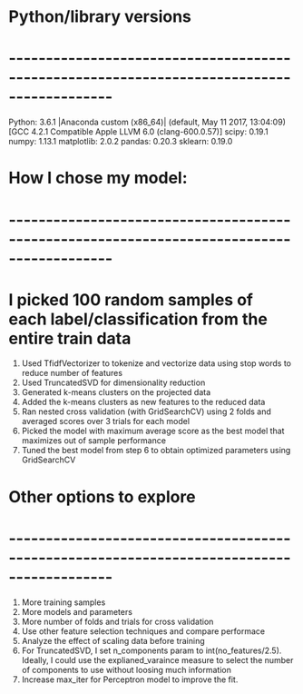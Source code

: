 # Python/library versions
# ------------------------------------------------------------------------------------------
Python: 3.6.1 |Anaconda custom (x86_64)| (default, May 11 2017, 13:04:09)
[GCC 4.2.1 Compatible Apple LLVM 6.0 (clang-600.0.57)]
scipy: 0.19.1
numpy: 1.13.1
matplotlib: 2.0.2
pandas: 0.20.3
sklearn: 0.19.0

# How I chose my model:
# ------------------------------------------------------------------------------------------
#  I picked 100 random samples of each label/classification from the entire train data
1. Used TfidfVectorizer to tokenize and vectorize data using stop words to reduce number of features
2. Used TruncatedSVD for dimensionality reduction
3. Generated k-means clusters on the projected data
4. Added the k-means clusters as new features to the reduced data
5. Ran nested cross validation (with GridSearchCV) using 2 folds and averaged scores over 3 trials for each model
6. Picked the model with maximum average score as the best model that maximizes out of sample performance
7.  Tuned the best model from step 6 to obtain optimized parameters using GridSearchCV

# Other options to explore
# ------------------------------------------------------------------------------------------
1. More training samples
2. More models and parameters
3. More number of folds and trials for cross validation
4. Use other feature selection techniques and compare performace
5. Analyze the effect of scaling data before training
6. For TruncatedSVD, I set n_components param to int(no_features/2.5). Ideally, I could use the explianed_varaince
   measure to select the number of components to use without loosing much information
7. Increase max_iter for Perceptron model to improve the fit.
